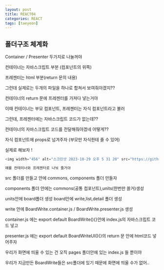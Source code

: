 ```yaml
---
layout: post
title: REACT04
categories: REACT
tags: [taeyeon]
---
```


## 폴더구조 체계화

Container / Presenter 두가지로 나눌꺼야

컨테이너는 자바스크립트 부분 (컴포넌트의 위쪽)

프레젠터는 html 부분(return 문의 내용)

그런데 실제로는 두개의 파일을 하나로 합쳐서 보여줘야겠지??

컨테이너의 return 문에 프레젠터를 가져다 넣는거야

이때 컨테이너는 부모 컴포넌트, 프레젠터는 자식 컴포넌트라고 불러

그런데, 프레젠터에는 자바스크립트 코드가 없는데??

컨테이너의 자바스크립트 코드를 전달해줘야겠네 어떻게??

자식 컴포넌트에 props로 넘겨주자 (부모만 자식한테 줄 수 있어)

실제로 해보자 !

``` 1=section06/06-01-container-presenter/index.js
<img width="456" alt="스크린샷 2023-10-29 오후 5 31 20" src="https://github.com/taeyeonkim2/taeyeonkim2.github.io/assets/121271236/02074b13-5c3c-47e7-9275-07ecce0141ea">

얘를 컨테이너와 프레젠터로 나눠 줄거야
```

src 폴더를 만들고 안에 commons, components 폴더 만들자

components 폴더 안에는 commons(공통 컴포넌트),units(한번만 쓸거)생성

units안에 board폴더 생성 board안에 write,list,detail 폴더 생성

write 안에 BoardWrite.container.js / BoardWrite.presenter.js 생성

container.js 에는 export default BoardWrite(){}안에 index.js의 자바스크립트 코드 넣고

presenter.js 에는 export default BoardWriteUI(){}의 return 문 안에 html코드 넣어주자

우리가 화면에 띄울 수 있는 건 오직 pages 폴더안에 있는 index.js 들 뿐이야

우리가 지금만든 BoardWrite들은 src폴더에 있기 때문에 화면에 띄울 수가 없어..











